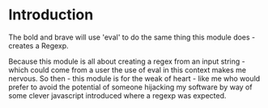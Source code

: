 # Introduction

The bold and brave will use 'eval' to do the same thing this module does - creates a Regexp.

Because this module is all about creating a regex from an input string - which could come from a user the use of eval in this context makes me nervous. So then - this module is for the weak of heart - like me who would prefer to avoid the potential of someone hijacking my software by way of some clever javascript introduced where a regexp was expected.
